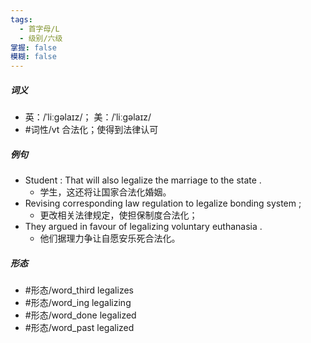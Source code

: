 ```yaml
---
tags:
  - 首字母/L
  - 级别/六级
掌握: false
模糊: false
---
```

##### 词义
- 英：/ˈliːɡəlaɪz/； 美：/ˈliːɡəlaɪz/
- #词性/vt  合法化；使得到法律认可
##### 例句
- Student : That will also legalize the marriage to the state .
	- 学生，这还将让国家合法化婚姻。
- Revising corresponding law regulation to legalize bonding system ;
	- 更改相关法律规定，使担保制度合法化；
- They argued in favour of legalizing voluntary euthanasia .
	- 他们据理力争让自愿安乐死合法化。
##### 形态
- #形态/word_third legalizes
- #形态/word_ing legalizing
- #形态/word_done legalized
- #形态/word_past legalized

